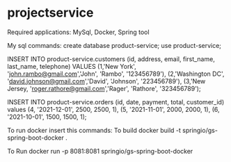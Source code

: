 # projectservice
Required applications: MySql, Docker, Spring tool

My sql commands: create database product-service; use product-service;

INSERT INTO product-service.customers (id, address, email, first_name, last_name, telephone) VALUES (1,'New York', 'john.rambo@gmail.com','John', 'Rambo', '123456789'), (2,'Washington DC', 'david.johnson@gmail.com','David', 'Johnson', '223456789'), (3,'New Jersey, 'roger.rathore@gmail.com','Rager', 'Rathore', '323456789');

INSERT INTO product-service.orders (id, date, payment, total, customer_id) values (4, '2021-12-01', 2500, 2500, 1), (5, '2021-11-01', 2000, 2000, 1), (6, '2021-10-01', 1500, 1500, 1);

To run docker insert this commands: To build
docker build -t springio/gs-spring-boot-docker .

To Run
docker run -p 8081:8081 springio/gs-spring-boot-docker
